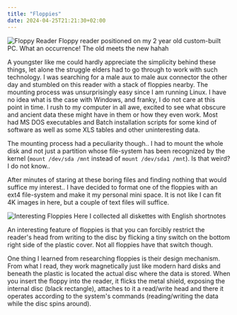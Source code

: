 ```yaml
---
title: "Floppies"
date: 2024-04-25T21:21:30+02:00
---
```


![Floppy Reader](/images/floppies/pic1.jpg) Floppy reader positioned on my 2
year old custom-built PC. What an occurrence! The old meets the new hahah

A youngster like me could hardly appreciate the simplicity behind these things,
let alone the struggle elders had to go through to work with such technology. I
was searching for a male aux to male aux connector the other day and stumbled
on this reader with a stack of floppies nearby. The mounting process was
unsurprisingly easy since I am running Linux. I have no idea what is the case
with Windows, and franky, I do not care at this point in time. I rush to my
computer in all awe, excited to see what obscure and ancient data these might
have in them or how they even work. Most had MS DOS executables and Batch
installation scripts for some kind of software as well as some XLS tables and
other uninteresting data. 

The mounting process had a peculiarity though.. I had to mount the whole disk
and not just a partition whose file-system has been recognized by the kernel
(`mount /dev/sda /mnt` instead of `mount /dev/sda1 /mnt`). Is that weird? I do
not know..

After minutes of staring at these boring files and finding nothing that would
suffice my interest.. I have decided to format one of the floppies with an ext4
file-system and make it my personal mini space. It is not like I can fit 4K
images in here, but a couple of text files will suffice. 

![Interesting Floppies](/images/floppies/pic2.jpg) Here I collected all
diskettes with English shortnotes

An interesting feature of floppies is that you can forcibly restrict the
reader's head from writing to the disc by flicking a tiny switch on the bottom
right side of the plastic cover. Not all floppies have that switch though.

One thing I learned from researching floppies is their design mechanism. From
what I read, they work magnetically just like modern hard disks and beneath the
plastic is located the actual disc where the data is stored. When you insert
the floppy into the reader, it flicks the metal shield, exposing the internal
disc (black rectangle), attaches to it a read/write head and there it operates
according to the system's commands (reading/writing the data while the disc
spins around).
